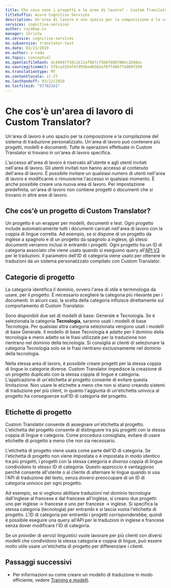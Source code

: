 ```yaml
---
title: Che cosa sono i progetti e le aree di lavoro? - Custom Translator
titleSuffix: Azure Cognitive Services
description: Un'area di lavoro è uno spazio per la composizione e la compilazione del sistema di traduzione personalizzato. Un'area di lavoro può contenere più progetti, modelli e documenti. Un progetto è un wrapper per modelli, documenti e test. Ogni progetto include automaticamente tutti i documenti caricati nell'area di lavoro con la coppia di lingue corretta.
services: cognitive-services
author: rajdeep-in
manager: christw
ms.service: cognitive-services
ms.subservice: translator-text
ms.date: 02/21/2019
ms.author: v-rada
ms.topic: conceptual
ms.openlocfilehash: dc45847f3dc2e11af9b7cf566fdd6780ec2b9dac
ms.sourcegitcommit: 5fbca3354f47d936e46582e76ff49b77a989f299
ms.translationtype: MT
ms.contentlocale: it-IT
ms.lasthandoff: 03/12/2019
ms.locfileid: "57762161"
---
```

# <a name="what-is-a-custom-translator-workspace"></a>Che cos'è un'area di lavoro di Custom Translator?

Un'area di lavoro è uno spazio per la composizione e la compilazione del sistema di traduzione personalizzato. Un'area di lavoro può contenere più progetti, modelli e documenti. Tutte le operazioni effettuate in Custom Translator si trovano in un'area di lavoro specifica.

L'accesso all'area di lavoro è riservato all'utente e agli utenti invitati nell'area di lavoro. Gli utenti invitati non hanno accesso al contenuto dell'area di lavoro. È possibile invitare un qualsiasi numero di utenti nell'area di lavoro e modificarne o rimuoverne l'accesso in qualsiasi momento. È anche possibile creare una nuova area di lavoro. Per impostazione predefinita, un'area di lavoro non contiene progetti o documenti che si trovano in altre aree di lavoro.

## <a name="what-is-a-custom-translator-project"></a>Che cos'è un progetto di Custom Translator?

Un progetto è un wrapper per modelli, documenti e test. Ogni progetto include automaticamente tutti i documenti caricati nell'area di lavoro con la coppia di lingue corretta. Ad esempio, se si dispone di un progetto da inglese a spagnolo e di un progetto da spagnolo a inglese, gli stessi documenti verranno inclusi in entrambi i progetti. Ogni progetto ha un ID di categoria associato che viene usato quando si eseguono query all'[API V3](https://docs.microsoft.com/azure/cognitive-services/translator/reference/v3-0-translate?tabs=curl) per le traduzioni. Il parametro dell'ID di categoria viene usato per ottenere le traduzioni da un sistema personalizzato compilato con Custom Translator.

## <a name="project-categories"></a>Categorie di progetto

La categoria identifica il dominio, ovvero l'area di stile e terminologia da usare, per il progetto. È necessario scegliere la categoria più rilevante per i documenti. In alcuni casi, la scelta della categoria influisce direttamente sul comportamento di Custom Translator.

Sono disponibili due set di modelli di base: Generale e Tecnologia. Se è selezionata la categoria **Tecnologia**, saranno usati i modelli di base Tecnologia. Per qualsiasi altra categoria selezionata vengono usati i modelli di base Generale. Il modello di base Tecnologia è adatto per il dominio della tecnologia e meno adatto se le frasi utilizzate per la traduzione non rientrano nel dominio della tecnologia. Si consiglia ai clienti di selezionare la categoria Tecnologia solo se le frasi rientrano esclusivamente nel dominio della tecnologia.

Nella stessa area di lavoro, è possibile creare progetti per la stessa coppia di lingue in categorie diverse. Custom Translator impedisce la creazione di un progetto duplicato con la stessa coppia di lingue e categoria. L'applicazione di un'etichetta al progetto consente di evitare questa limitazione. Non usare le etichette a meno che non si stiano creando sistemi di traduzione per più client, in quanto l'aggiunta di un'etichetta univoca al progetto ha conseguenze sull'ID di categoria del progetto.

## <a name="project-labels"></a>Etichette di progetto

Custom Translator consente di assegnare un'etichetta al progetto. L'etichetta del progetto consente di distinguere tra più progetti con la stessa coppia di lingue e categoria. Come procedura consigliata, evitare di usare etichette di progetto a meno che non sia necessario.

L'etichetta di progetto viene usata come parte dell'ID di categoria. Se l'etichetta di progetto non viene impostata o è impostata in modo identico tra più progetti, i progetti con la stessa categoria e *diversa* coppia di lingue condividono lo stesso ID di categoria. Questo approccio è vantaggioso perché consente all'utente o al cliente di alternare le lingue quando si usa l'API di traduzione del testo, senza doversi preoccupare di un ID di categoria univoco per ogni progetto.

Ad esempio, se si vogliono abilitare traduzioni nel dominio tecnologia dall'inglese al francese e dal francese all'inglese, si creano due progetti: uno per inglese -\> francese e uno per francese -\> inglese. Si specifica la stessa categoria (tecnologia) per entrambi e si lascia vuota l'etichetta di progetto. L'ID di categoria per entrambi i progetti corrisponderebbe, quindi è possibile eseguire una query all'API per le traduzioni in inglese e francese senza dover modificare l'ID di categoria.

Se un provider di servizi linguistici vuole lavorare per più clienti con diversi modelli che condividono la stessa categoria e coppia di lingue, può essere molto utile usare un'etichetta di progetto per differenziare i clienti.

## <a name="next-steps"></a>Passaggi successivi

- Per informazioni su come creare un modello di traduzione in modo efficiente, vedere [Training e modelli](training-and-model.md).
